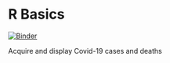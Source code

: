 # R Basics

[![Binder](https://mybinder.org/badge_logo.svg)](https://mybinder.org/v2/gh/pete-arnold/R_basics/master?filepath=covid-19.ipynb)

Acquire and display Covid-19 cases and deaths
